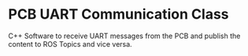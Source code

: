 # PCB UART Communication Class
C++ Software to receive UART messages from the PCB and publish the content to ROS Topics and vice versa.
